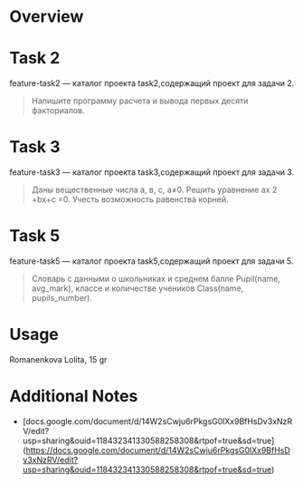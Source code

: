 # Overview 
# Task 2 
feature-task2 — каталог проекта task2,содержащий проект для задачи 2.
> Напишите программу расчета и вывода первых десяти факториалов.
# Task 3
feature-task3 — каталог проекта task3,содержащий проект для задачи 3.
> Даны вещественные числа а, в, с, а≠0. Решить уравнение аx 2 +bx+c =0. Учесть возможность равенства корней.
# Task 5
feature-task5 — каталог проекта task5,содержащий проект для задачи 5.
> Словарь с данными о школьниках и среднем балле Pupil(name, avg_mark), классе и количестве учеников Class(name, pupils_number).


# Usage
Romanenkova Lolita, 15 gr

# Additional Notes
- [docs.google.com/document/d/14W2sCwju6rPkgsG0lXx9BfHsDv3xNzRV/edit?usp=sharing&ouid=118432341330588258308&rtpof=true&sd=true]
(https://docs.google.com/document/d/14W2sCwju6rPkgsG0lXx9BfHsDv3xNzRV/edit?usp=sharing&ouid=118432341330588258308&rtpof=true&sd=true)
